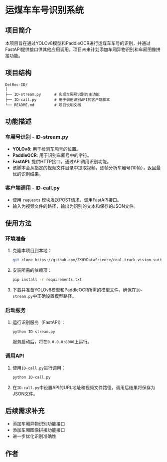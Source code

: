 
# 运煤车车号识别系统


## 项目简介

本项目旨在通过YOLOv8模型和PaddleOCR进行运煤车车号的识别，并通过FastAPI提供接口供其他应用调用。项目未来计划添加车厢异物识别和车厢图像拼接功能。

## 项目结构

```
DetRec-ID/
│
├── ID-stream.py      # 实现车厢号识别的主功能
├── ID-call.py        # 用于调用识别API的客户端脚本
└── README.md         # 项目说明文档
```

## 功能描述

### 车厢号识别 - ID-stream.py

- **YOLOv8**: 用于检测车厢号的位置。
- **PaddleOCR**: 用于识别车厢号中的字符。
- **FastAPI**: 提供HTTP接口，通过API调用识别功能。
- 该脚本会从指定的视频文件目录中提取视频，逐帧分析车厢号(10帧），返回最优的识别结果。

### 客户端调用 - ID-call.py

- 使用 `requests` 模块发送POST请求，调用FastAPI接口。
- 输入为视频文件的路径，输出为识别的文本和保存的JSON文件。

## 使用方法

### 环境准备

1. 克隆本项目到本地：

    ```bash
    git clone https://github.com/ZKHYDataScience/coal-truck-vision-suite.git
    ```

2. 安装所需的依赖项：

    ```bash
    pip install -r requirements.txt
    ```

3. 下载并准备YOLOv8模型和PaddleOCR所需的模型文件，确保在`ID-stream.py`中正确设置模型路径。

### 启动服务

1. 运行识别服务（FastAPI）：

    ```bash
    python ID-stream.py
    ```

    服务启动后，将在`0.0.0.0:8000`上运行。

### 调用API

1. 使用`ID-call.py`进行调用：

    ```bash
    python ID-call.py
    ```

2. 在`ID-call.py`中设置API的URL地址和视频文件路径，调用后结果将保存为JSON文件。

## 后续需求补充

- 添加车厢异物识别功能接口
- 添加车厢图像拼接功能接口
- 进一步优化识别准确性

## 作者

